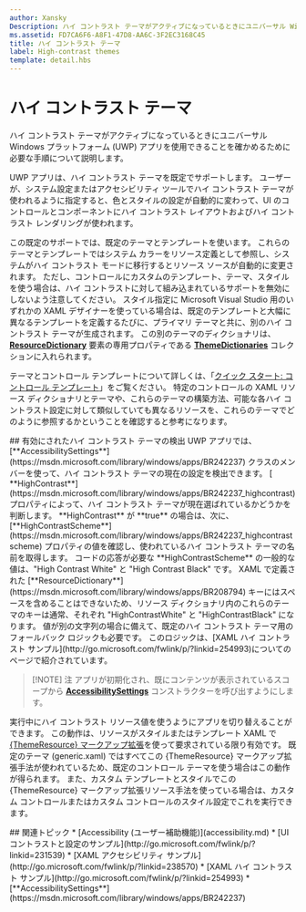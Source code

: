 ```yaml
---
author: Xansky
Description: ハイ コントラスト テーマがアクティブになっているときにユニバーサル Windows プラットフォーム (UWP) アプリを使用できることを確かめるために必要な手順について説明します。
ms.assetid: FD7CA6F6-A8F1-47D8-AA6C-3F2EC3168C45
title: ハイ コントラスト テーマ
label: High-contrast themes
template: detail.hbs
---
```


# ハイ コントラスト テーマ  



ハイ コントラスト テーマがアクティブになっているときにユニバーサル Windows プラットフォーム (UWP) アプリを使用できることを確かめるために必要な手順について説明します。

UWP アプリは、ハイ コントラスト テーマを既定でサポートします。 ユーザーが、システム設定またはアクセシビリティ ツールでハイ コントラスト テーマが使われるように指定すると、色とスタイルの設定が自動的に変わって、UI のコントロールとコンポーネントにハイ コントラスト レイアウトおよびハイ コントラスト レンダリングが使われます。

この既定のサポートでは、既定のテーマとテンプレートを使います。 これらのテーマとテンプレートではシステム カラーをリソース定義として参照し、システムがハイ コントラスト モードに移行するとリソース ソースが自動的に変更されます。 ただし、コントロールにカスタムのテンプレート、テーマ、スタイルを使う場合は、ハイ コントラストに対して組み込まれているサポートを無効にしないよう注意してください。 スタイル指定に Microsoft Visual Studio 用のいずれかの XAML デザイナーを使っている場合は、既定のテンプレートと大幅に異なるテンプレートを定義するたびに、プライマリ テーマと共に、別のハイ コントラスト テーマが生成されます。 この別のテーマのディクショナリは、[**ResourceDictionary**](https://msdn.microsoft.com/library/windows/apps/BR208794) 要素の専用プロパティである [**ThemeDictionaries**](https://msdn.microsoft.com/library/windows/apps/BR208807) コレクションに入れられます。

テーマとコントロール テンプレートについて詳しくは、「[クイック スタート: コントロール テンプレート](https://msdn.microsoft.com/library/windows/apps/xaml/Hh465374)」をご覧ください。 特定のコントロールの XAML リソース ディクショナリとテーマや、これらのテーマの構築方法、可能な各ハイ コントラスト設定に対して類似していても異なるリソースを、これらのテーマでどのように参照するかということを確認すると参考になります。

<span id="Detecting_when_a_high-contrast_theme_is_enabled"/>
<span id="detecting_when_a_high-contrast_theme_is_enabled"/>
<span id="DETECTING_WHEN_A_HIGH-CONTRAST_THEME_IS_ENABLED"/>
## 有効にされたハイ コントラスト テーマの検出  
UWP アプリでは、[**AccessibilitySettings**](https://msdn.microsoft.com/library/windows/apps/BR242237) クラスのメンバーを使って、ハイ コントラスト テーマの現在の設定を検出できます。 [
            **HighContrast**](https://msdn.microsoft.com/library/windows/apps/BR242237_highcontrast) プロパティによって、ハイ コントラスト テーマが現在選ばれているかどうかを判断します。 **HighContrast** が **true** の場合は、次に、[**HighContrastScheme**](https://msdn.microsoft.com/library/windows/apps/BR242237_highcontrastscheme) プロパティの値を確認し、使われているハイ コントラスト テーマの名前を取得します。 コードの応答が必要な **HighContrastScheme** の一般的な値は、"High Contrast White" と "High Contrast Black" です。 XAML で定義された [**ResourceDictionary**](https://msdn.microsoft.com/library/windows/apps/BR208794) キーにはスペースを含めることはできないため、リソース ディクショナリ内のこれらのテーマのキーは通常、それぞれ "HighContrastWhite" と "HighContrastBlack" になります。 値が別の文字列の場合に備えて、既定のハイ コントラスト テーマ用のフォールバック ロジックも必要です。 このロジックは、[XAML ハイ コントラスト サンプル](http://go.microsoft.com/fwlink/p/?linkid=254993)についてのページで紹介されています。

> [!NOTE] 注 アプリが初期化され、既にコンテンツが表示されているスコープから [**AccessibilitySettings**](https://msdn.microsoft.com/library/windows/apps/BR242237) コンストラクターを呼び出すようにします。

実行中にハイ コントラスト リソース値を使うようにアプリを切り替えることができます。 この動作は、リソースがスタイルまたはテンプレート XAML で [{ThemeResource} マークアップ拡張](https://msdn.microsoft.com/library/windows/apps/Mt185591)を使って要求されている限り有効です。 既定のテーマ (generic.xaml) ではすべてこの {ThemeResource} マークアップ拡張手法が使われているため、既定のコントロール テーマを使う場合はこの動作が得られます。 また、カスタム テンプレートとスタイルでこの {ThemeResource} マークアップ拡張リソース手法を使っている場合は、カスタム コントロールまたはカスタム コントロールのスタイル設定でこれを実行できます。

<span id="related_topics"/>
## 関連トピック  
* [Accessibility (ユーザー補助機能)](accessibility.md)
* [UI コントラストと設定のサンプル](http://go.microsoft.com/fwlink/p/?linkid=231539)
* [XAML アクセシビリティ サンプル](http://go.microsoft.com/fwlink/p/?linkid=238570)
* [XAML ハイ コントラスト サンプル](http://go.microsoft.com/fwlink/p/?linkid=254993)
* [**AccessibilitySettings**](https://msdn.microsoft.com/library/windows/apps/BR242237)


<!--HONumber=May16_HO2-->


